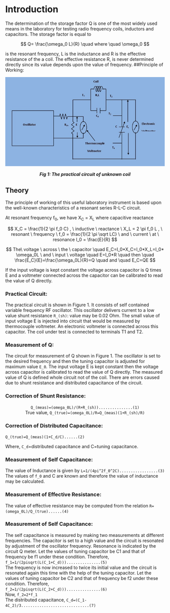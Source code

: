 # Introduction

   The determination of the storage factor Q is one of the most widely used means in the laboratory for testing radio frequency coils, inductors and capacitors. The storage factor is equal to
   
$$ Q= \frac{\omega_0 L}{R} \quad where \quad \omega_0 $$

is the resonant frequency, L is the inductance and R is the effective resistance of the a coil. The effective resistance R, is never determined directly since its value depends upon the value of frequency.
   ##Principle of Working:


<div align="center">
<img src="images/pic1.jpg" />

***Fig 1: The practical circuit of unknown coil***
</div>

## Theory

  The principle of working of this useful laboratory instrument is based upon the well-known characteristics of a resonant series R-L-C circuit.


  At resonant frequency f<sub>0</sub>, we have X<sub>C</sub> = X<sub>L</sub> where capacitive reactance 
  
 $$ X_C = \frac{1}{2 \pi f_0 C}  , \ inductive \ reactance \ X_L = 2 \pi f_0 L , \ resonant \ frequency \ f_0 = \frac{1}{2 \pi \sqrt LC}  \ and \ current \ at \ resonance  I_0 = \frac{E}{R} $$



$$ The\ voltage \ across \ the \ capacitor \quad E_C=I_0*X_C=I_0*X_L=I_0* \omega_0L \ and \ input \ voltage \quad E=I_0*R \quad then \quad \frac{E_C}{E}=\frac{\omega_0L}{R}=Q \quad and \quad  E_C=QE $$

</p>
 If the input voltage is kept constant the voltage across capacitor is Q times E and a voltmeter connected across the capacitor can be calibrated to read the value of Q directly.
 
### Practical Circuit:

The practical circuit is shown in Figure 1. It consists of self contained variable frequency RF oscillator. This oscillator delivers current to a low value shunt resistance `R_(sh)`: value may be 0.02 Ohm. The small value of input voltage E is injected into circuit that would be measured by thermocouple voltmeter. An electronic voltmeter is connected across this capacitor. The coil under test is connected to terminals T1 and T2.
### Measurement of Q:
The circuit for measurement of Q shown in Figure 1. The oscillator is set to the desired frequency and then the tuning capacitor is adjusted for maximum value `E_0`. The input voltage E is kept constant then the voltage across capacitor is calibrated to read the value of Q directly. The measured value of Q is defined whole circuit not of the coil. There are errors caused due to shunt resistance and distributed capacitance of the circuit.



### Correction of Shunt Resistance:

<div align="center">

`Q_(meas)=(omega_0L)/(R+R_(sh))...............(1)`
</br>
True value, `Q_(true)=(omega_0L)/R=Q_(meas)(1+R_(sh)/R)`


</div>


### Correction of Distributed Capacitance:

`Q_(true)=Q_(meas)(1+C_d/C)......(2)`

Where, `C_d`=distributed capacitance and C=tuning capacitance.
### Measurement of Self Capacitance:
The value of Inductance is given by                `L=1/(4pi^2f_0^2C).................(3)`
</br>
The values of `f_0` and C are known and therefore the value of inductance may be calculated.
### Measurement of Effective Resistance:
The value of effective resistance may be computed from the relation `R=(omega_0L)/Q_(true)......(4)`
### Measurement of Self Capacitance:
The self capacitance is measured by making two measurements at different frequencies. The capacitor is set to a high value and the circuit is resonated by adjustment of the oscillator frequency. Resonance is indicated by the circuit Q meter. Let the values of tuning capacitor be C1 and that of frequency be f1 under these condition. Therefore,
</br>
`f_1=1/(2pisqrt(L(C_1+C_d)))...............(5)`
</br>
 The frequency is now increased to twice its initial value and the circuit is resonated again this time with the help of the tuning capacitor. Let the values of tuning capacitor be C2 and that of frequency be f2 under these condition. Therefore,
 </br>
 `f_2=1/(2pisqrt(L(C_2+C_d)))...............(6)`
 </br>
 Now, `f_2=2*f_1`
 </br>
 The distributed capacitance,             `C_d=(C_1-4C_2)/3..............................(7)`
 
<script id="MathJax-script" async src="https://cdn.jsdelivr.net/npm/mathjax@3/es5/tex-mml-chtml.js"></script>


